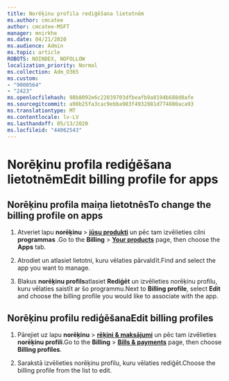 ```yaml
---
title: Norēķinu profila rediģēšana lietotnēm
ms.author: cmcatee
author: cmcatee-MSFT
manager: mnirkhe
ms.date: 04/21/2020
ms.audience: Admin
ms.topic: article
ROBOTS: NOINDEX, NOFOLLOW
localization_priority: Normal
ms.collection: Adm_O365
ms.custom:
- "9000564"
- "2423"
ms.openlocfilehash: 98b8092e6c22039703dfbeafb9a8194b688d0afe
ms.sourcegitcommit: a98b25fa3cac9ebba983f4932881d774880aca93
ms.translationtype: MT
ms.contentlocale: lv-LV
ms.lasthandoff: 05/13/2020
ms.locfileid: "44062543"
---
```

# <a name="edit-billing-profile-for-apps"></a><span data-ttu-id="198f9-102">Norēķinu profila rediģēšana lietotnēm</span><span class="sxs-lookup"><span data-stu-id="198f9-102">Edit billing profile for apps</span></span>

## <a name="to-change-the-billing-profile-on-apps"></a><span data-ttu-id="198f9-103">Norēķinu profila maiņa lietotnēs</span><span class="sxs-lookup"><span data-stu-id="198f9-103">To change the billing profile on apps</span></span>

1. <span data-ttu-id="198f9-104">Atveriet lapu **norēķinu**  >  **[jūsu produkti](https://go.microsoft.com/fwlink/p/?linkid=842054)** un pēc tam izvēlieties cilni **programmas** .</span><span class="sxs-lookup"><span data-stu-id="198f9-104">Go to the **Billing** > **[Your products](https://go.microsoft.com/fwlink/p/?linkid=842054)** page, then choose the **Apps** tab.</span></span>

2. <span data-ttu-id="198f9-105">Atrodiet un atlasiet lietotni, kuru vēlaties pārvaldīt.</span><span class="sxs-lookup"><span data-stu-id="198f9-105">Find and select the app you want to manage.</span></span>  

3. <span data-ttu-id="198f9-106">Blakus **norēķinu profils**atlasiet **Rediģēt** un izvēlieties norēķinu profilu, kuru vēlaties saistīt ar šo programmu.</span><span class="sxs-lookup"><span data-stu-id="198f9-106">Next to **Billing profile**, select **Edit** and choose the billing profile you would like to associate with the app.</span></span>

## <a name="edit-billing-profiles"></a><span data-ttu-id="198f9-107">Norēķinu profilu rediģēšana</span><span class="sxs-lookup"><span data-stu-id="198f9-107">Edit billing profiles</span></span>

1. <span data-ttu-id="198f9-108">Pārejiet uz lapu **norēķinu**  >  **[rēķini & maksājumi](https://go.microsoft.com/fwlink/p/?linkid=848039)** un pēc tam izvēlieties **norēķinu profili**.</span><span class="sxs-lookup"><span data-stu-id="198f9-108">Go to the **Billing** > **[Bills & payments](https://go.microsoft.com/fwlink/p/?linkid=848039)** page, then choose **Billing profiles**.</span></span>

2. <span data-ttu-id="198f9-109">Sarakstā izvēlieties norēķinu profilu, kuru vēlaties rediģēt.</span><span class="sxs-lookup"><span data-stu-id="198f9-109">Choose the billing profile from the list to edit.</span></span>